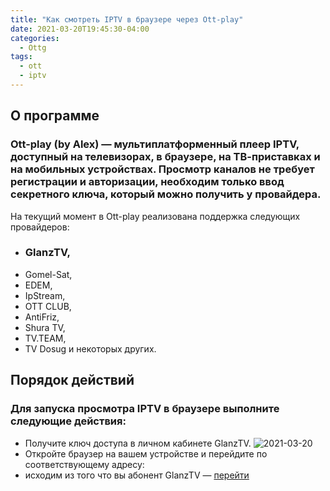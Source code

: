 ```yaml
---
title: "Как смотреть IPTV в браузере через Ott-play"
date: 2021-03-20T19:45:30-04:00
categories:
  - Ottg
tags:
  - ott
  - iptv
---
```


## О программе

### Ott-play (by Alex) — мультиплатформенный плеер IPTV, доступный на телевизорах, в браузере, на ТВ-приставках и на мобильных устройствах. Просмотр каналов не требует регистрации и авторизации, необходим только ввод секретного ключа, который можно получить у провайдера.

На текущий момент в Ott-play реализована поддержка следующих провайдеров:
- ### GlanzTV,
- Gomel-Sat,
- EDEM,
- IpStream,
- OTT CLUB,
- AntiFriz,
- Shura TV,
- TV.TЕAМ,
- TV Dosug
и некоторых других.

## Порядок действий

### Для запуска просмотра IPTV в браузере выполните следующие действия:
* Получите ключ доступа в личном кабинете GlanzTV.
![2021-03-20](https://user-images.githubusercontent.com/24189833/111882856-2143a080-89b8-11eb-8b81-c36700cbce39.png)
* Откройте браузер на вашем устройстве и перейдите по соответствующему адресу: 
* исходим из того что вы абонент GlanzTV — [перейти](http://ott-play.com/ottg/)
